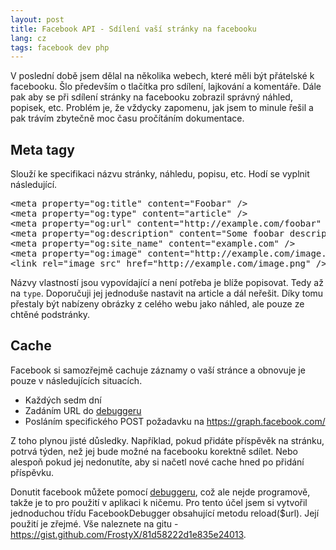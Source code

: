 ```yaml
---
layout: post
title: Facebook API - Sdílení vaší stránky na facebooku
lang: cz
tags: facebook dev php
---
```



V poslední době jsem dělal na několika webech, které měli být přátelské k facebooku. Šlo především o tlačítka pro sdílení, lajkování a komentáře. Dále pak aby se při sdílení stránky na facebooku zobrazil správný náhled, popisek, etc. Problém je, že vždycky zapomenu, jak jsem to minule řešil a pak trávím zbytečně moc času pročítáním dokumentace.


## Meta tagy
Slouží ke specifikaci názvu stránky, náhledu, popisu, etc. Hodí se vyplnit následující.

<pre class="prettyprint">
&lt;meta property="og:title" content="Foobar" /&gt;
&lt;meta property="og:type" content="article" /&gt;
&lt;meta property="og:url" content="http://example.com/foobar" /&gt;
&lt;meta property="og:description" content="Some foobar description" /&gt;
&lt;meta property="og:site_name" content="example.com" /&gt;
&lt;meta property="og:image" content="http://example.com/image.png" /&gt;
&lt;link rel="image_src" href="http://example.com/image.png" /&gt;
</pre>

Názvy vlastností jsou vypovídající a není potřeba je blíže popisovat. Tedy až na `type`. Doporučuji jej jednoduše nastavit na article a dál neřešit. Díky tomu přestaly být nabízeny obrázky z celého webu jako náhled, ale pouze ze chtěné podstránky.

## Cache
Facebook si samozřejmě cachuje záznamy o vaší stránce a obnovuje je pouze v následujících situacích.


- Každých sedm dní
- Zadáním URL do [debuggeru](http://developers.facebook.com/tools/debug)
- Posláním specifického POST požadavku na <https://graph.facebook.com/>


Z toho plynou jisté důsledky. Například, pokud přidáte příspěvěk na stránku, potrvá týden, než jej bude možné na facebooku korektně sdílet. Nebo alespoň pokud jej nedonutíte, aby si načetl nové cache hned po přidání příspěvku.


Donutit facebook můžete pomocí [debuggeru](http://developers.facebook.com/tools/debug), což ale nejde programově, takže je to pro použití v aplikaci k ničemu. Pro tento účel jsem si vytvořil jednoduchou třídu FacebookDebugger obsahující metodu reload($url). Její použití je zřejmé. Vše naleznete na gitu - <https://gist.github.com/FrostyX/81d58222d1e835e24013>.

